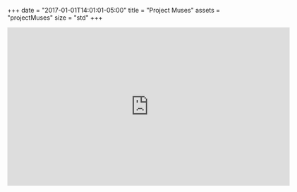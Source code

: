 +++
date = "2017-01-01T14:01:01-05:00"
title = "Project Muses"
assets = "projectMuses"
size = "std"
+++

<div class="videoWrapper">
<iframe src="https://player.vimeo.com/video/174838239" width="640" height="360" frameborder="0" webkitallowfullscreen mozallowfullscreen allowfullscreen></iframe>
</div>
